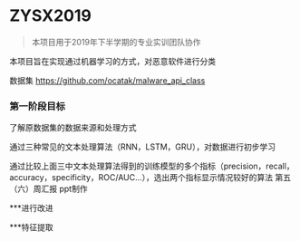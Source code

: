 # ZYSX2019

> 本项目用于2019年下半学期的专业实训团队协作

本项目旨在实现通过机器学习的方式，对恶意软件进行分类

数据集 https://github.com/ocatak/malware_api_class

### 第一阶段目标


了解原数据集的数据来源和处理方式

通过三种常见的文本处理算法（RNN，LSTM，GRU），对数据进行初步学习

通过比较上面三中文本处理算法得到的训练模型的多个指标（precision，recall，accuracy，specificity，ROC/AUC...），选出两个指标显示情况较好的算法
第五（六）周汇报 ppt制作

***进行改进

***特征提取
